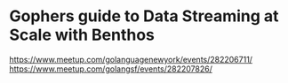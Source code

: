 # Gophers guide to Data Streaming at Scale with Benthos

https://www.meetup.com/golanguagenewyork/events/282206711/
https://www.meetup.com/golangsf/events/282207826/
